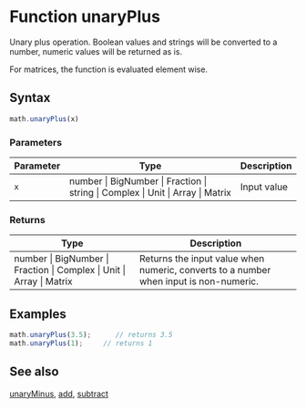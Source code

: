 <!-- Note: This file is automatically generated from source code comments. Changes made in this file will be overridden. -->

# Function unaryPlus

Unary plus operation.
Boolean values and strings will be converted to a number, numeric values will be returned as is.

For matrices, the function is evaluated element wise.


## Syntax

```js
math.unaryPlus(x)
```

### Parameters

Parameter | Type | Description
--------- | ---- | -----------
`x` | number &#124; BigNumber &#124; Fraction &#124; string &#124; Complex &#124; Unit &#124; Array &#124; Matrix |  Input value

### Returns

Type | Description
---- | -----------
number &#124; BigNumber &#124; Fraction &#124; Complex &#124; Unit &#124; Array &#124; Matrix |  Returns the input value when numeric, converts to a number when input is non-numeric.


## Examples

```js
math.unaryPlus(3.5);      // returns 3.5
math.unaryPlus(1);     // returns 1
```


## See also

[unaryMinus](unaryMinus.md),
[add](add.md),
[subtract](subtract.md)

